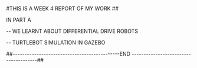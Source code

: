 #THIS IS A WEEK 4 REPORT OF MY WORK ##

IN PART A

-- WE LEARNT ABOUT DIFFERENTIAL DRIVE ROBOTS

-- TURTLEBOT SIMULATION IN GAZEBO


##---------------------------------------------END --------------------------------------##
